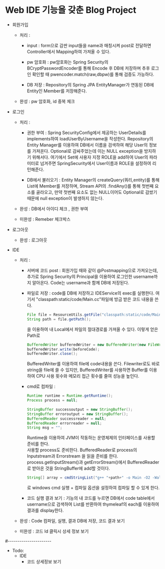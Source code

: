 # Web IDE 기능을 갖춘 Blog Project
- 회원가입  
  - 처리 :  
    - input : form으로 감싼 input들을 name과 매칭시켜 post로 전달하면 Controller에서 Mapping하여 가져올 수 있다.  
    
    - pw 암호화 : pw암호화는 Spring Security의 BCryptPasswordEncoder를 통해 Encode 후 DB에 저장하며 추후 로그인 확인할 때 
    pwencoder.match(raw,dbpw)를 통해 검증도 가능하다.  
    
    - DB 저장 : Repository의 Spring JPA EntityManager가 연동된 DB에 Entity인 Member를 저장해준다.  
  
  - 완성 : pw 암호화, id 중복 체크
- 로그인
  - 처리 :
    - 권한 부여 : Spring SecurityConfig에서 제공하는 UserDetails를 implements하여 loadUserByUsername을 작성한다. 
    Repository의 Entity Manager를 이용하여 DB에서 이름을 검색하여 해당 User의 정보를 가져온다. Optional<T>로 감싸주었는데 이는 NULL exception을 방지하기 위해서다.
    여기에서 Set<GrantedAuthority>에 사용자 지정 ROLE을 add하여 User의 파라미터로 넘겨주면 SpringSecurity에서 User이름과 ROLE을 설정하여 리턴해준다.  
    
    - DB에서 불러오기 : Entity Manager의 createQuery(쿼리,entity)를 통해 List에 Member를 저장하며, Stream API의 .findAny()를 통해 첫번째 요소를 골라오고,
    만약 첫번째 요소도 없는 NULL이어도 Optional로 감쌌기 때문에 null exception이 발생하지 않는다.
    
  - 완성 : DB에서 아이디 체크 , 권한 부여  
  - 미완성 : Remeber 체크박스
- 로그아웃
  - 완성 : 로그아웃

- IDE
  - 처리 :
    - 서버에 코드 post : 회원가입 때와 같이 @Postmapping으로 가져오는데, 추가로 Spring Security의 Principal을 이용하여 
    로그인한 username까지 알아온다. Code는 username과 함께 DB에 저장된다.  
    - 파일로 저장 : code를 DB에 저장하고 IDEService의 exec를 실행한다. 여기서 "classpath:static/code/Main.cc"파일에 방금 받은 코드 내용을 쓴다. 
        ```java
        File file = ResourceUtils.getFile("classpath:static/code/Main.cc")
        String path = file.getPath();
        ```
      을 이용하여 내 Local에서 파일의 절대경로를 가져올 수 있다. 이렇게 얻은 Path로 
      ```java
      BufferedWriter bufferedWriter = new BufferedWriter(new FileWriter(file));
      bufferedWriter.write(beforeCode);
      bufferedWriter.close();
      ```
      BufferedWriter를 이용하여 file에 code내용을 쓴다. Filewriter로도 바로 string을 file에 쓸 수 있지만, BufferedWriter를 사용하면
      Buffer를 이용하여 CPU 사용 횟수와 메모리 접근 횟수를 줄여 성능을 높인다.  
      
    - cmd로 컴파일 :
      ```java
      Runtime runtime = Runtime.getRuntime();
      Process process = null;
        
      StringBuffer successoutput = new StringBuffer();
      StringBuffer erroroutput = new StringBuffer();
      BufferedReader successreader = null;
      BufferedReader errorreader = null;
      String msg = "";
      ```
      Runtime을 이용하여 JVM이 작동하는 운영체제의 인터페이스를 사용할 준비를 한다.  
      사용할 process도 준비한다. BufferedReader로 process의 Inputstream과 Errorstream 을 읽을 준비를 한다.  
      process.getInputStream()과 getErrorStream()에서 BufferedReader로 받아온 것을 StringBuffer에 add할 것이다.  
      
      ```java
      String[] array = cmdStringList("g++ "+path+" -o Main -O2 -Wall -lm -static -std=gnu++17");
      ```
      로 windows cmd 실행 + 컴파일 옵션을 설정하여 컴파일 할 수 있게 한다.  
    - 코드 실행 결과 보기 : 
      기능의 내 코드를 누르면 DB에서 code table에서 username으로 검색하여 List를 반환하여 thymeleaf의 each를 이용하여 결과를 display한다.  
      
  - 완성 : Code 컴파일, 실행, 결과 DB에 저장, 코드 결과 보기
  - 미완성 : 코드 Id 클릭시 상세 정보 보기
      
    
#----------------------
- Todo:
  - IDE 
    - 코드 상세정보 보기